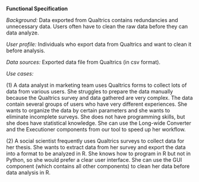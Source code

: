 **Functional Specification**

_Background:_
    Data exported from Qualtrics contains redundancies and unnecessary
    data. Users often have to clean the raw data before they can data
    analyze.

_User profile:_
    Individuals who export data from Qualtrics and want to clean it
    before analysis.

_Data sources:_
    Exported data file from Qualtrics (in csv format).

_Use cases:_

(1) A data analyst in marketing team uses Qualtrics forms to collect
    lots of data from various users. She struggles to prepare the data
    manually because the Qualtrics survey and data gathered are very
    complex. The data contain several groups of users who have very
    different experiences. She wants to organize the data by certain
    parameters and she wants to eliminate incomplete surveys. She does
    not have programming skills, but she does have statistical knowledge.
    She can use the Long-wide Converter and the Executioner components 
    from our tool to speed up her workflow.

(2) A social scientist frequently uses Qualtrics surveys to collect data
    for her thesis. She wants to extract data from her survey and export
    the data into a format to be analyzed in R. She knows how to program
    in R but not in Python, so she would prefer a clear user interface.
    She can use the GUI component (which contains all other components) 
    to clean her data before data analysis in R.
